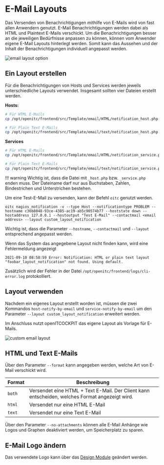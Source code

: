 # E-Mail Layouts

Das Versenden von Benachrichtigungen mithilfe von E-Mails wird von fast allen Anwendern genutzt. E-Mail Benachrichtigungen
werden dabei als HTML und Plaintext E-Mails verschickt. Um die Benachrichtigungen besser an die jeweiligen Bedürfnisse anpassen zu können,
können vom Anwender eigene E-Mail Layouts hinterlegt werden. Somit kann das Aussehen und der Inhalt der Benachrichtigungen individuell angepasst werden.

![email layout option](/images/alerting/openitcockpit-4-notifications.png)

## Ein Layout erstellen

Für die Benachrichtigungen von Hosts und Services werden jeweils unterschiedliche Layouts verwendet. Insgesamt sollten vier Dateien erstellt werden.

**Hosts:**

```sh
# Für HTML E-Mails
cp /opt/openitc/frontend/src/Template/email/HTML/notification_host.php /opt/openitc/frontend/src/Template/email/HTML/custom_layout_notification_host.php

# Für Plain Text E-Mails
cp /opt/openitc/frontend/src/Template/email/text/notification_host.php /opt/openitc/frontend/src/Template/email/text/custom_layout_notification_host.php
```

**Services**
```sh
# Für HTML E-Mails
cp /opt/openitc/frontend/src/Template/email/HTML/notification_service.php /opt/openitc/frontend/src/Template/email/HTML/custom_layout_notification_service.php

# Für Plain Text E-Mails
cp /opt/openitc/frontend/src/Template/email/text/notification_service.php /opt/openitc/frontend/src/Template/email/text/custom_layout_notification_service.php
```

!!! warning
    Wichtig ist, dass die Datei mit `_host.php` bzw. `_service.php` enden muss. Der Dateiname darf nur aus Buchstaben, Zahlen, Bindestrichen und Unterstrichen bestehen.

Um eine Test-E-Mail zu versenden, kann der Befehl `oitc` genutzt werden.
```
oitc nagios_notification -v --type Host --notificationtype PROBLEM --hostname c36b8048-93ce-4385-ac19-ab5c90574b77 --hoststate down --hostaddress 127.0.0.1 --hostoutput "Test E-Mail" --contactmail <email address> --layout custom_layout_notification
```

Wichtig ist, dass die Parameter `--hostname`, `--contactmail` und `--layout` entsprechend angepasst werden.

Wenn das System das angegebene Layout nicht finden kann, wird eine Fehlermeldung angezeigt
```
2021-09-10 08:58:59 Error: Notification: HTML or plain text layout "foobar_layout_notification" not found. Using default.
```
Zusätzlich wird der Fehler in der Datei `/opt/openitc/frontend/logs/cli-error.log` protokolliert. 

## Layout verwenden

Nachdem ein eigenes Layout erstellt worden ist, müssen die zwei Kommandos `host-notify-by-email` und `service-notify-by-email`
um den Parameter `--layout custom_layout_notification` erweitert werden.

Im Anschluss nutzt openITCOCKPIT das eigene Layout als Vorlage für E-Mails.

![custom email layout](/images/alerting/openitcockpit-custom-email-layout.png)

## HTML und Text E-Mails
Über den Parameter `--format` kann angegeben werden, welche Art von E-Mail verschickt wird.

| Format | Beschreibung |
|------|------------|
| `both`   | Versendet eine HTML + Text E-Mail. Der Client kann entscheiden, welches Format angezeigt wird. |
| `html` | Versendet nur eine HTML E-Mail |
| `text`   | Versendet nur eine Text E-Mail |

Über den Parameter `--no-attachments` können alle E-Mail Anhänge wie Logos und Graphen deaktiviert werden, um Speicherplatz zu sparen.

## E-Mail Logo ändern
Das verwendete Logo kann über das [Design Module](/additional/theming/) geändert werden.
